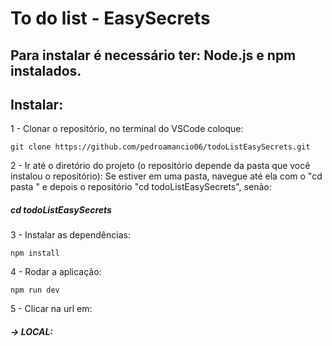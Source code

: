 # To do list - EasySecrets

## Para instalar é necessário ter: Node.js e npm instalados.

## Instalar: 
1 - Clonar o repositório, no terminal do VSCode coloque:
    
    git clone https://github.com/pedroamancio06/todoListEasySecrets.git

2 - Ir até o diretório do projeto (o repositório depende da pasta que você instalou o repositório):
   Se estiver em uma pasta, navegue até ela com o "cd pasta " e depois o repositório "cd todoListEasySecrets", senão: 
   ##### cd todoListEasySecrets 

3 - Instalar as dependências:

    npm install

4 - Rodar a aplicação:
   
    npm run dev

5 - Clicar na url em:
  ##### -> LOCAL: 
   
